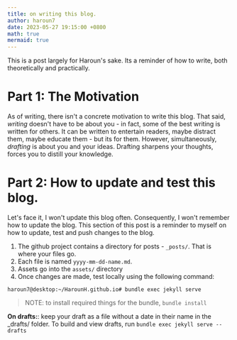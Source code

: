 ```yaml
---
title: on writing this blog.
author: haroun7
date: 2023-05-27 19:15:00 +0800
math: true
mermaid: true
---
```

This is a post largely for Haroun's sake. Its a reminder of how to write, both theoretically and practically.

# Part 1: The Motivation
As of writing, there isn't a concrete motivation to write this blog.
That said, _writing_ doesn't have to be about you - in fact, some of the best writing is written for others. It can be written to entertain readers, maybe distract them, maybe educate them - but its for them.
However, simultaneously, _drafting_ is about you and your ideas. Drafting sharpens your thoughts, forces you to distill your knowledge.

# Part 2: How to update and test this blog.
Let's face it, I won't update this blog often. Consequently, I won't remember how to update the blog. This section of this post is a reminder to myself on how to update, test and push changes to the blog.

1. The github project contains a directory for posts - `_posts/`. That is where your files go.
2. Each file is named `yyyy-mm-dd-name.md`.
3. Assets go into the `assets/` directory
4. Once changes are made, test locally using the following command:

```console
haroun7@desktop:~/HarounH.github.io# bundle exec jekyll serve
```

> NOTE: to install required things for the bundle, `bundle install`

**On drafts:**: keep your draft as a file without a date in their name in the _drafts/ folder. To build and view drafts, run `bundle exec jekyll serve --drafts`